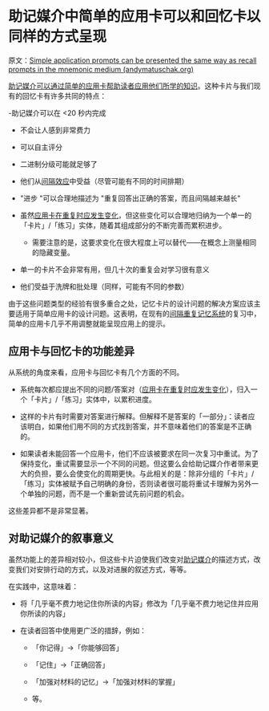 # 助记媒介中简单的应用卡可以和回忆卡以同样的方式呈现

原文：[Simple application prompts can be presented the same way as recall prompts in the mnemonic medium (andymatuschak.org)](https://notes.andymatuschak.org/z7G53bg3it1M673EPpYfNfufbzyRqqKBkt3oZ)

[助记媒介可以通过简单的应用卡帮助读者应用他们所学的知识](https://notes.andymatuschak.org/z6Y8xDS2AJyE1d34X99y14Sk1A7YCNas5kFjA)。这种卡片与我们现有的回忆卡有许多共同的特点：

-助记媒介可以在 <20 秒内完成

- 不会让人感到非常费力

- 可以自主评分

- 二进制分级可能就足够了 

- 他们从[间隔效应](https://notes.andymatuschak.org/z5oCe7JTrkYfmb6SHE4n5HxisE7PdwS6nmXEw)中受益（尽管可能有不同的时间排期）

- "进步 "可以合理地描述为 "重复回答出正确的答案，而且间隔越来越长"

- 虽然[应用卡在重复时应发生变化](https://notes.andymatuschak.org/z7hqxNNJkeS2eta2eVaUx7cGB27axq2bw3h2y)，但这些变化可以合理地归纳为一个单一的「卡片」/「练习」实体，随着其组成部分的不断完善而累积进步。

  - 需要注意的是，这要求变化在很大程度上可以替代——在概念上测量相同的隐藏变量。

- 单一的卡片不会非常有用，但几十次的重复会对学习很有意义

- 他们受益于洗牌和批处理（同样，可能有不同的参数）

由于这些问题类型的经验有很多重合之处，记忆卡片的设计问题的解决方案应该主要适用于简单应用卡的设计问题。这表明，在现有的[间隔重复记忆系统](https://notes.andymatuschak.org/z4eXdSMJFv2qVGXSUEKH4vdcHBrLHcFY1ZGfC)的复习中，简单的应用卡几乎不用调整就能呈现应用上的提示。

## 应用卡与回忆卡的功能差异

从系统的角度来看，应用卡与回忆卡有几个方面的不同。

- 系统每次都应提出不同的问题/答案对（[应用卡在重复时应发生变化](https://notes.andymatuschak.org/z7hqxNNJkeS2eta2eVaUx7cGB27axq2bw3h2y)），归入一个「卡片」/「练习」实体中，以累积进度。

- 这样的卡片有时需要对答案进行解释。但解释不是答案的「一部分」：读者应该明白，如果他们用不同的方式找到答案，并不意味着他们的答案是不正确的。

- 如果读者未能回答一个应用卡，他们不应该被要求在同一次复习中重试。为了保持变化，重试需要显示一个不同的问题。但这要么会给助记媒介作者带来更大的负担，要么会使变化的周期更快。与此相关的是：除非分组的「卡片」/「练习」实体被赋予自己明确的身份，否则读者很可能将重试卡理解为另外一个单独的问题，而不是一个重新尝试先前问题的机会。

这些差异都不是非常显著。

## 对助记媒介的叙事意义

虽然功能上的差异相对较小，但这些卡片迫使我们改变对[助记媒介](https://notes.andymatuschak.org/z4rRX3qwSSJRsEkdXKwH2shamgHNeRthrMLiF)的描述方式，改变我们对安排行动的方式，以及对进展的叙述方式，等等。

在实践中，这意味着：

- 将「几乎毫不费力地记住你所读的内容」修改为「几乎毫不费力地记住并应用你所读的内容」

- 在读者回答中使用更广泛的措辞，例如：

  - 「你记得」->「你能够回答」

  - 「记住」->「正确回答」

  - 「加强对材料的记忆」->「加强对材料的掌握」

  - 等。